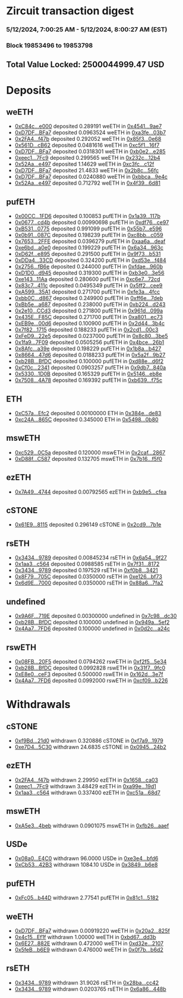 # Zircuit transaction digest
### 5/12/2024, 7:00:25 AM - 5/12/2024, 8:00:27 AM (EST)
### Block 19853496 to 19853798

## Total Value Locked: 2500044999.47 USD

# Deposits
## weETH
- [0xC84c...e000](https://etherscan.io/address/0xC84cC9eFC1F38817Ed9efE520b8ED5F37aEae000) deposited 0.289191 weETH in [0x4541...9ae7](https://etherscan.io/tx/0xC84cC9eFC1F38817Ed9efE520b8ED5F37aEae000)
- [0xD7DF...BFa7](https://etherscan.io/address/0xD7DF7E085214743530afF339aFC420c7c720BFa7) deposited 0.0963524 weETH in [0xa3fe...03b7](https://etherscan.io/tx/0xD7DF7E085214743530afF339aFC420c7c720BFa7)
- [0x2FA4...f47b](https://etherscan.io/address/0x2FA4e80b8D39F29F5eA746bad3c1840Fb56cf47b) deposited 0.292052 weETH in [0x85f3...0e68](https://etherscan.io/tx/0x2FA4e80b8D39F29F5eA746bad3c1840Fb56cf47b)
- [0x561D...cB62](https://etherscan.io/address/0x561D4561ae0c45505a6f6B1A58EEE27D7B94cB62) deposited 0.0481616 weETH in [0xc5f1...16f7](https://etherscan.io/tx/0x561D4561ae0c45505a6f6B1A58EEE27D7B94cB62)
- [0xD7DF...BFa7](https://etherscan.io/address/0xD7DF7E085214743530afF339aFC420c7c720BFa7) deposited 0.0318301 weETH in [0xb0e2...e285](https://etherscan.io/tx/0xD7DF7E085214743530afF339aFC420c7c720BFa7)
- [0xeec1...7Fc9](https://etherscan.io/address/0xeec193a23755897ffbb4aEEF52b84d567d207Fc9) deposited 0.299565 weETH in [0x232c...12b4](https://etherscan.io/tx/0xeec193a23755897ffbb4aEEF52b84d567d207Fc9)
- [0x52Aa...e497](https://etherscan.io/address/0x52Aa899454998Be5b000Ad077a46Bbe360F4e497) deposited 1.14629 weETH in [0xc3fc...c12f](https://etherscan.io/tx/0x52Aa899454998Be5b000Ad077a46Bbe360F4e497)
- [0xD7DF...BFa7](https://etherscan.io/address/0xD7DF7E085214743530afF339aFC420c7c720BFa7) deposited 21.4833 weETH in [0x2b8c...56fc](https://etherscan.io/tx/0xD7DF7E085214743530afF339aFC420c7c720BFa7)
- [0xD7DF...BFa7](https://etherscan.io/address/0xD7DF7E085214743530afF339aFC420c7c720BFa7) deposited 0.0240880 weETH in [0xbbca...9e4c](https://etherscan.io/tx/0xD7DF7E085214743530afF339aFC420c7c720BFa7)
- [0x52Aa...e497](https://etherscan.io/address/0x52Aa899454998Be5b000Ad077a46Bbe360F4e497) deposited 0.712792 weETH in [0x4f39...6d81](https://etherscan.io/tx/0x52Aa899454998Be5b000Ad077a46Bbe360F4e497)
## pufETH
- [0x00CC...1FD6](https://etherscan.io/address/0x00CC45Bb55eAC99a4BbCe222a5Fc304a36911FD6) deposited 0.100853 pufETH in [0x1a39...117b](https://etherscan.io/tx/0x00CC45Bb55eAC99a4BbCe222a5Fc304a36911FD6)
- [0x0677...cd4b](https://etherscan.io/address/0x06774cE6075E157695B541381eB947C8DB9dcd4b) deposited 0.00990698 pufETH in [0xdf76...ce97](https://etherscan.io/tx/0x06774cE6075E157695B541381eB947C8DB9dcd4b)
- [0xB531...0775](https://etherscan.io/address/0xB5311B189Ea1EbdDf12ae6F14322cD048CA00775) deposited 0.991099 pufETH in [0x55b7...e596](https://etherscan.io/tx/0xB5311B189Ea1EbdDf12ae6F14322cD048CA00775)
- [0x0b91...087C](https://etherscan.io/address/0x0b9180b889243e1aD7dfDc28ca1662d413c9087C) deposited 0.198239 pufETH in [0xc8bb...c059](https://etherscan.io/tx/0x0b9180b889243e1aD7dfDc28ca1662d413c9087C)
- [0x7653...2FFE](https://etherscan.io/address/0x765394457Ce1688E4C55145dA7D0Af5f9bA22FFE) deposited 0.0396279 pufETH in [0xaa6a...deaf](https://etherscan.io/tx/0x765394457Ce1688E4C55145dA7D0Af5f9bA22FFE)
- [0xe6bd...a0e0](https://etherscan.io/address/0xe6bd43871009B935a379178132F33D1A54aFa0e0) deposited 0.199229 pufETH in [0x6a34...963c](https://etherscan.io/tx/0xe6bd43871009B935a379178132F33D1A54aFa0e0)
- [0xD62f...e895](https://etherscan.io/address/0xD62fF0c42aBd31751F73b9759db8EF95674Ae895) deposited 0.291500 pufETH in [0x9f73...b531](https://etherscan.io/tx/0xD62fF0c42aBd31751F73b9759db8EF95674Ae895)
- [0xDDa4...33CD](https://etherscan.io/address/0xDDa4B269eD32A81C7BD7feb58abeBcE9188733CD) deposited 0.324200 pufETH in [0xd53e...f484](https://etherscan.io/tx/0xDDa4B269eD32A81C7BD7feb58abeBcE9188733CD)
- [0x2756...fB6e](https://etherscan.io/address/0x275696e6e534710F8C5652a9de6a79B83b7BfB6e) deposited 0.244000 pufETH in [0xfdae...960b](https://etherscan.io/tx/0x275696e6e534710F8C5652a9de6a79B83b7BfB6e)
- [0xD1D0...d945](https://etherscan.io/address/0xD1D0b3825Be18D6a49F7874641141a86bD4dd945) deposited 0.319300 pufETH in [0xb3e0...3e56](https://etherscan.io/tx/0xD1D0b3825Be18D6a49F7874641141a86bD4dd945)
- [0xe143...11Aa](https://etherscan.io/address/0xe1437337F00ee2a492ba3eac13325F8EB48111Aa) deposited 0.280600 pufETH in [0xc6e7...72cd](https://etherscan.io/tx/0xe1437337F00ee2a492ba3eac13325F8EB48111Aa)
- [0x83c7...411c](https://etherscan.io/address/0x83c70F1D75D49ccCc64D3787813551934219411c) deposited 0.0495349 pufETH in [0x5ff2...cee9](https://etherscan.io/tx/0x83c70F1D75D49ccCc64D3787813551934219411c)
- [0xA599...35A1](https://etherscan.io/address/0xA599daD091e83b3F395e023c029AA990463635A1) deposited 0.271700 pufETH in [0xfe3a...4fcc](https://etherscan.io/tx/0xA599daD091e83b3F395e023c029AA990463635A1)
- [0xbb0C...d867](https://etherscan.io/address/0xbb0CF50026a900793e55bC67f758a522da3Fd867) deposited 0.249900 pufETH in [0xff6e...7deb](https://etherscan.io/tx/0xbb0CF50026a900793e55bC67f758a522da3Fd867)
- [0xBb5e...a687](https://etherscan.io/address/0xBb5e5CbB69bFa004b67D7834c7274e272592a687) deposited 0.238000 pufETH in [0xb224...d243](https://etherscan.io/tx/0xBb5e5CbB69bFa004b67D7834c7274e272592a687)
- [0x2e10...CCd3](https://etherscan.io/address/0x2e107986D24D1DCB2f13FA8DCB9602ADd1d4CCd3) deposited 0.271800 pufETH in [0x961d...099a](https://etherscan.io/tx/0x2e107986D24D1DCB2f13FA8DCB9602ADd1d4CCd3)
- [0x435E...F85C](https://etherscan.io/address/0x435EB3D08ecF1c259378D26Df70C76E8Ba2AF85C) deposited 0.271700 pufETH in [0xa801...ec73](https://etherscan.io/tx/0x435EB3D08ecF1c259378D26Df70C76E8Ba2AF85C)
- [0xEB9e...00d6](https://etherscan.io/address/0xEB9eA8A0cb917078309eED6507a4d6293EB800d6) deposited 0.100900 pufETH in [0x2d44...3b4c](https://etherscan.io/tx/0xEB9eA8A0cb917078309eED6507a4d6293EB800d6)
- [0x7f82...1715](https://etherscan.io/address/0x7f82F54ef34C0551D89FDB19a6e7AB7CA44F1715) deposited 0.188233 pufETH in [0x2cd1...00c3](https://etherscan.io/tx/0x7f82F54ef34C0551D89FDB19a6e7AB7CA44F1715)
- [0xFeD9...22e5](https://etherscan.io/address/0xFeD9379BbF57859427507B72cA66FA4d01b322e5) deposited 0.0237000 pufETH in [0x8c80...3be5](https://etherscan.io/tx/0xFeD9379BbF57859427507B72cA66FA4d01b322e5)
- [0x1fa9...7F09](https://etherscan.io/address/0x1fa927bEd31574E5096628eC39ff0a3473047F09) deposited 0.0505256 pufETH in [0x4bce...26b1](https://etherscan.io/tx/0x1fa927bEd31574E5096628eC39ff0a3473047F09)
- [0x8Afc...a39e](https://etherscan.io/address/0x8Afc2A161194b14A69cEba2A48D58e1Cd975a39e) deposited 0.198229 pufETH in [0x1b8a...b427](https://etherscan.io/tx/0x8Afc2A161194b14A69cEba2A48D58e1Cd975a39e)
- [0x8664...47d6](https://etherscan.io/address/0x86648B399C3D74e7ba8Bbc95d295AE022b6547d6) deposited 0.0188233 pufETH in [0x5a2f...9b27](https://etherscan.io/tx/0x86648B399C3D74e7ba8Bbc95d295AE022b6547d6)
- [0xb28B...BfDC](https://etherscan.io/address/0xb28B5Fc6b106B539772309B24CE31c911Ad7BfDC) deposited 0.100000 pufETH in [0xd88e...d6f2](https://etherscan.io/tx/0xb28B5Fc6b106B539772309B24CE31c911Ad7BfDC)
- [0xCf0c...2341](https://etherscan.io/address/0xCf0c23660Bce7aF0cC2c10E990CDe6400bc92341) deposited 0.0903257 pufETH in [0x9db7...840a](https://etherscan.io/tx/0xCf0c23660Bce7aF0cC2c10E990CDe6400bc92341)
- [0x5330...1D0B](https://etherscan.io/address/0x5330bB8f0Adc98ea60B4BEF56B96890537d81D0B) deposited 0.165329 pufETH in [0x5146...eb8e](https://etherscan.io/tx/0x5330bB8f0Adc98ea60B4BEF56B96890537d81D0B)
- [0x7508...4A78](https://etherscan.io/address/0x75087b17DE56A0149f36170c2d7b706B37634A78) deposited 0.169392 pufETH in [0xb639...f75c](https://etherscan.io/tx/0x75087b17DE56A0149f36170c2d7b706B37634A78)
## ETH
- [0xC57a...Efc2](https://etherscan.io/address/0xC57a909FEfcd3Fb09914d7089113df934B03Efc2) deposited 0.00100000 ETH in [0x384e...de83](https://etherscan.io/tx/0xC57a909FEfcd3Fb09914d7089113df934B03Efc2)
- [0xc24A...865C](https://etherscan.io/address/0xc24A202410507cAccd46b142c302C0ce7C45865C) deposited 0.345000 ETH in [0x5498...0b80](https://etherscan.io/tx/0xc24A202410507cAccd46b142c302C0ce7C45865C)
## mswETH
- [0xc529...0C5a](https://etherscan.io/address/0xc5296DAC536c8F4FC0D9684098cfccc7717A0C5a) deposited 0.120000 mswETH in [0x2caf...2867](https://etherscan.io/tx/0xc5296DAC536c8F4FC0D9684098cfccc7717A0C5a)
- [0xD88f...C587](https://etherscan.io/address/0xD88fDD02FA9A52b1422C73cc061752924100C587) deposited 0.132705 mswETH in [0x7b16...f5f0](https://etherscan.io/tx/0xD88fDD02FA9A52b1422C73cc061752924100C587)
## ezETH
- [0x7A49...4744](https://etherscan.io/address/0x7A493Be5c2ce014cD049Bf178a1ac0Db1B434744) deposited 0.00792565 ezETH in [0xb9e5...cfea](https://etherscan.io/tx/0x7A493Be5c2ce014cD049Bf178a1ac0Db1B434744)
## cSTONE
- [0x61E9...8115](https://etherscan.io/address/0x61E936fa0E89cB0d02B934140Ec1b1C9C5438115) deposited 0.296149 cSTONE in [0x2cd9...7b1e](https://etherscan.io/tx/0x61E936fa0E89cB0d02B934140Ec1b1C9C5438115)
## rsETH
- [0x3434...9789](https://etherscan.io/address/0x34349c5569e7B846c3558961552D2202760A9789) deposited 0.00845234 rsETH in [0x6a54...9f27](https://etherscan.io/tx/0x34349c5569e7B846c3558961552D2202760A9789)
- [0x1aa3...c564](https://etherscan.io/address/0x1aa30BFeCdec590A90d5B43CA9D717FCAE92c564) deposited 0.0988585 rsETH in [0x7f31...8172](https://etherscan.io/tx/0x1aa30BFeCdec590A90d5B43CA9D717FCAE92c564)
- [0x3434...9789](https://etherscan.io/address/0x34349c5569e7B846c3558961552D2202760A9789) deposited 0.197529 rsETH in [0xf0b8...3421](https://etherscan.io/tx/0x34349c5569e7B846c3558961552D2202760A9789)
- [0x8F79...705C](https://etherscan.io/address/0x8F791c0592Db171D84167D10Baa70Fd6DD26705C) deposited 0.0350000 rsETH in [0xe126...bf73](https://etherscan.io/tx/0x8F791c0592Db171D84167D10Baa70Fd6DD26705C)
- [0x6d9E...7000](https://etherscan.io/address/0x6d9EB6c99445AC37411765Be615BA4C6d63D7000) deposited 0.0350000 rsETH in [0x88a6...7fa2](https://etherscan.io/tx/0x6d9EB6c99445AC37411765Be615BA4C6d63D7000)
## undefined
- [0x9A6F...719E](https://etherscan.io/address/0x9A6F1CFd000960965437585C814690B1D10c719E) deposited 0.00300000 undefined in [0x7c98...dc30](https://etherscan.io/tx/0x9A6F1CFd000960965437585C814690B1D10c719E)
- [0xb28B...BfDC](https://etherscan.io/address/0xb28B5Fc6b106B539772309B24CE31c911Ad7BfDC) deposited 0.100000 undefined in [0x949a...5ef2](https://etherscan.io/tx/0xb28B5Fc6b106B539772309B24CE31c911Ad7BfDC)
- [0x4Aa7...7FD6](https://etherscan.io/address/0x4Aa7a1b47531251D74ee3C4F112B1B5A72Be7FD6) deposited 0.100000 undefined in [0x0d2c...a24c](https://etherscan.io/tx/0x4Aa7a1b47531251D74ee3C4F112B1B5A72Be7FD6)
## rswETH
- [0x08FB...20F5](https://etherscan.io/address/0x08FBBD722421674603f8062e6B916F65015920F5) deposited 0.0794262 rswETH in [0xf2f5...5e34](https://etherscan.io/tx/0x08FBBD722421674603f8062e6B916F65015920F5)
- [0xb28B...BfDC](https://etherscan.io/address/0xb28B5Fc6b106B539772309B24CE31c911Ad7BfDC) deposited 0.0992828 rswETH in [0x31f7...9fc0](https://etherscan.io/tx/0xb28B5Fc6b106B539772309B24CE31c911Ad7BfDC)
- [0xE8e0...ceF3](https://etherscan.io/address/0xE8e05364EAA14DDDA1583DfD2A354291e905ceF3) deposited 0.500000 rswETH in [0x162d...3e7f](https://etherscan.io/tx/0xE8e05364EAA14DDDA1583DfD2A354291e905ceF3)
- [0x4Aa7...7FD6](https://etherscan.io/address/0x4Aa7a1b47531251D74ee3C4F112B1B5A72Be7FD6) deposited 0.0992000 rswETH in [0xcf09...b226](https://etherscan.io/tx/0x4Aa7a1b47531251D74ee3C4F112B1B5A72Be7FD6)
# Withdrawals
## cSTONE
- [0xf9Bd...21d0](https://etherscan.io/address/0xf9BdF97EC8a0157bB0D05300833a4902A01921d0) withdrawn 0.320886 cSTONE in [0xf7a9...1979](https://etherscan.io/tx/0xf9BdF97EC8a0157bB0D05300833a4902A01921d0)
- [0xe7D4...5C30](https://etherscan.io/address/0xe7D4D40bf81d854405B6391071c94a8E131E5C30) withdrawn 24.6835 cSTONE in [0x0945...24b2](https://etherscan.io/tx/0xe7D4D40bf81d854405B6391071c94a8E131E5C30)
## ezETH
- [0x2FA4...f47b](https://etherscan.io/address/0x2FA4e80b8D39F29F5eA746bad3c1840Fb56cf47b) withdrawn 2.29950 ezETH in [0x1658...ca03](https://etherscan.io/tx/0x2FA4e80b8D39F29F5eA746bad3c1840Fb56cf47b)
- [0xeec1...7Fc9](https://etherscan.io/address/0xeec193a23755897ffbb4aEEF52b84d567d207Fc9) withdrawn 3.48429 ezETH in [0xa99e...19d1](https://etherscan.io/tx/0xeec193a23755897ffbb4aEEF52b84d567d207Fc9)
- [0x1aa3...c564](https://etherscan.io/address/0x1aa30BFeCdec590A90d5B43CA9D717FCAE92c564) withdrawn 0.337400 ezETH in [0xc51a...68d7](https://etherscan.io/tx/0x1aa30BFeCdec590A90d5B43CA9D717FCAE92c564)
## mswETH
- [0xA5e3...4beb](https://etherscan.io/address/0xA5e349015d543EB56fA3905291095Bf7f9D44beb) withdrawn 0.0901075 mswETH in [0xfb26...aaef](https://etherscan.io/tx/0xA5e349015d543EB56fA3905291095Bf7f9D44beb)
## USDe
- [0x08a0...E4C0](https://etherscan.io/address/0x08a05Ed11367C38d8a8E0400cA527b836FadE4C0) withdrawn 96.0000 USDe in [0xe3e4...bfd6](https://etherscan.io/tx/0x08a05Ed11367C38d8a8E0400cA527b836FadE4C0)
- [0xCb53...42B3](https://etherscan.io/address/0xCb53a9E5e071Cc6cb283e70ad40088271A7f42B3) withdrawn 1084.10 USDe in [0x3849...b6e8](https://etherscan.io/tx/0xCb53a9E5e071Cc6cb283e70ad40088271A7f42B3)
## pufETH
- [0xFc05...b44D](https://etherscan.io/address/0xFc050030d55E368e8E3aec3302885D8dF602b44D) withdrawn 2.77541 pufETH in [0x81c1...5182](https://etherscan.io/tx/0xFc050030d55E368e8E3aec3302885D8dF602b44D)
## weETH
- [0xD7DF...BFa7](https://etherscan.io/address/0xD7DF7E085214743530afF339aFC420c7c720BFa7) withdrawn 0.00919220 weETH in [0x20a2...825f](https://etherscan.io/tx/0xD7DF7E085214743530afF339aFC420c7c720BFa7)
- [0x4c15...Ef1f](https://etherscan.io/address/0x4c15542B58EB70cA4B851C013eB350dA5bFFEf1f) withdrawn 1.00000 weETH in [0xbd67...dd3b](https://etherscan.io/tx/0x4c15542B58EB70cA4B851C013eB350dA5bFFEf1f)
- [0x6E27...882E](https://etherscan.io/address/0x6E276c9194ab65BB893D981886e7D3C0EdeC882E) withdrawn 0.472000 weETH in [0xd32e...2107](https://etherscan.io/tx/0x6E276c9194ab65BB893D981886e7D3C0EdeC882E)
- [0x5feB...b6E9](https://etherscan.io/address/0x5feB446BcFF74F604052b40dEc2aa72815EFb6E9) withdrawn 0.476000 weETH in [0x0f7b...b6d2](https://etherscan.io/tx/0x5feB446BcFF74F604052b40dEc2aa72815EFb6E9)
## rsETH
- [0x3434...9789](https://etherscan.io/address/0x34349c5569e7B846c3558961552D2202760A9789) withdrawn 31.9026 rsETH in [0x28ba...cc42](https://etherscan.io/tx/0x34349c5569e7B846c3558961552D2202760A9789)
- [0x3434...9789](https://etherscan.io/address/0x34349c5569e7B846c3558961552D2202760A9789) withdrawn 0.0203765 rsETH in [0x6a86...448b](https://etherscan.io/tx/0x34349c5569e7B846c3558961552D2202760A9789)
